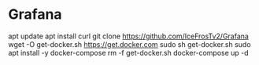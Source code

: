 # Grafana
apt update
apt install curl
git clone https://github.com/IceFrosTv2/Grafana
wget -O get-docker.sh https://get.docker.com
sudo sh get-docker.sh
sudo apt install -y docker-compose
rm -f get-docker.sh
docker-compose up -d
